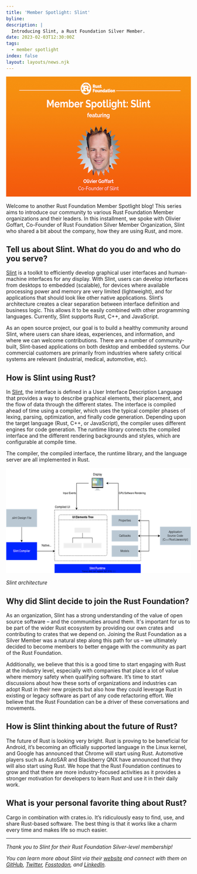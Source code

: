 ```yaml
---
title: 'Member Spotlight: Slint'
byline:
description: |
  Introducing Slint, a Rust Foundation Silver Member.
date: 2023-02-03T12:30:00Z
tags:
  - member spotlight
index: false
layout: layouts/news.njk
---
```

<img width="580" height="326" alt="Slint Silver Member Spotlight" title="Heading: Silver Member Spotlight featuring Slint. A headshot of Slint Co-Founder Olivier Goffart is underneath the heading in a zig-zag, circular frame." src="/img/news/2023-02-03-slint-member-spotlight/olivier-goffart.png" />

Welcome to another Rust Foundation Member Spotlight blog! This series aims to introduce our community to various Rust Foundation Member organizations and their leaders. In this installment, we spoke with Olivier Goffart, Co-Founder of Rust Foundation Silver Member Organization, Slint who shared a bit about the company, how they are using Rust, and more.&nbsp;

## Tell us about Slint. What do you do and who do you serve?

[<u>Slint</u>](https://slint-ui.com/) is a toolkit to efficiently develop graphical user interfaces and human-machine interfaces for any display. With Slint, users can develop interfaces from desktops to embedded (scalable), for devices where available processing power and memory are very limited (lightweight), and for applications that should look like other native applications. Slint’s architecture creates a clear separation between interface definition and business logic. This allows it to be easily combined with other programming languages. Currently, Slint supports Rust, C++, and JavaScript.

As an open source project, our goal is to build a healthy community around Slint, where users can share ideas, experiences, and information, and where we can welcome contributions. There are a number of community-built, Slint-based applications on both desktop and embedded systems. Our commercial customers are primarily from industries where safety critical systems are relevant (industrial, medical, automotive, etc).

## How is Slint using Rust?

In [<u>Slint</u>](https://github.com/slint-ui/slint/), the interface is defined in a User Interface Description Language that provides a way to describe graphical elements, their placement, and the flow of data through the different states. The interface is compiled ahead of time using a compiler, which uses the typical compiler phases of lexing, parsing, optimization, and finally code generation. Depending upon the target language (Rust, C++, or JavaScript), the compiler uses different engines for code generation. The runtime library connects the compiled interface and the different rendering backgrounds and styles, which are configurable at compile time.&nbsp;

The compiler, the compiled interface, the runtime library, and the language server are all implemented in Rust.

<img src="/img/news/2023-02-03-slint-member-spotlight/architecture.drawio.png" width="580" height="286" alt="Slint architecture" />

*Slint architecture*

## Why did Slint decide to join the Rust Foundation?

As an organization, Slint has a strong understanding of the value of open source software – and the communities around them. It's important for us to be part of the wider Rust ecosystem by providing our own crates and contributing to crates that we depend on. Joining the Rust Foundation as a Silver Member was a natural step along this path for us – we ultimately decided to become members to better engage with the community as part of the Rust Foundation.

Additionally, we believe that this is a good time to start engaging with Rust at the industry level, especially with companies that place a lot of value where memory safety when qualifying software. It’s time to start discussions about how these sorts of organizations and industries can adopt Rust in their new projects but also how they could leverage Rust in existing or legacy software as part of any code refactoring effort. We believe that the Rust Foundation can be a driver of these conversations and movements.&nbsp;

## How is Slint thinking about the future of Rust?

The future of Rust is looking very bright. Rust is proving to be beneficial for Android, it’s becoming an officially supported language in the Linux kernel, and Google has announced that Chrome will start using Rust. Automotive players such as AutoSAR and Blackberry QNX have announced that they will also start using Rust. We hope that the Rust Foundation continues to grow and that there are more industry-focused activities as it provides a stronger motivation for developers to learn Rust and use it in their daily work.

## What is your personal favorite thing about Rust?

Cargo in combination with crates.io. It’s ridiculously easy to find, use, and share Rust-based software. The best thing is that it works like a charm every time and makes life so much easier.

---

*Thank you to Slint for their Rust Foundation Silver-level membership!*

*You can learn more about Slint via their <a target="_blank" rel="noopener" href="https://slint-ui.com/">website</a>&nbsp;and connect with them on <a target="_blank" rel="noopener" href="https://github.com/slint-ui/slint">GitHub</a>, <a target="_blank" rel="noopener" href="https://twitter.com/slint_ui">Twitter</a>, <a target="_blank" rel="noopener" href="https://fosstodon.org/@slint">Fosstodon</a>, and <a target="_blank" rel="noopener" href="https://www.linkedin.com/company/slint-ui/">LinkedIn</a>.*